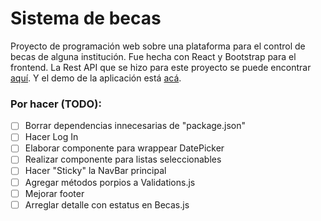 # Sistema de becas
Proyecto de programación web sobre una plataforma para el control de becas de alguna institución.
Fue hecha con React y Bootstrap para el frontend.
La Rest API que se hizo para este proyecto se puede encontrar [aquí](https://github.com/pinedo98/sistema-becas-api). Y el demo de la aplicación está [acá](https://sistema-de-becas.herokuapp.com).

### Por hacer (TODO):
- [ ] Borrar dependencias innecesarias de "package.json"
- [ ] Hacer Log In
- [ ] Elaborar componente para wrappear DatePicker
- [ ] Realizar componente para listas seleccionables
- [ ] Hacer "Sticky" la NavBar principal
- [ ] Agregar métodos porpios a Validations.js
- [ ] Mejorar footer
- [ ] Arreglar detalle con estatus en Becas.js
